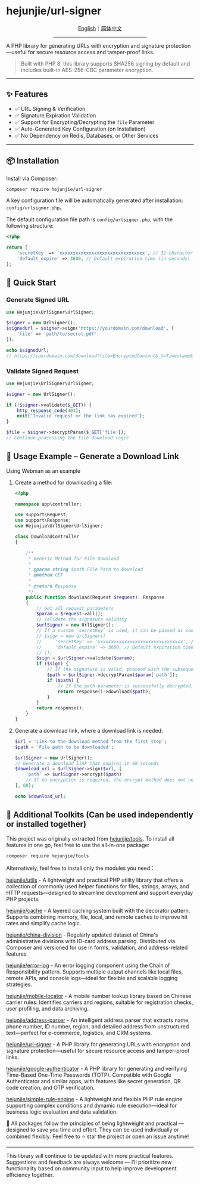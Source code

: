 # hejunjie/url-signer

<div align="center">
  <a href="./README.md">English</a>｜<a href="./README.zh-CN.md">简体中文</a>
  <hr width="50%"/>
</div>

A PHP library for generating URLs with encryption and signature protection—useful for secure resource access and tamper-proof links.

> Built with PHP 8, this library supports SHA256 signing by default and includes built-in AES-256-CBC parameter encryption.

---

## ✨ Features

- ✅ URL Signing & Verification
- ✅ Signature Expiration Validation
- ✅ Support for Encrypting/Decrypting the `file` Parameter
- ✅ Auto-Generated Key Configuration (on Installation)
- ✅ No Dependency on Redis, Databases, or Other Services

---

## 📦 Installation

Install via Composer:

```bash
composer require hejunjie/url-signer
```

A key configuration file will be automatically generated after installation: `config/urlsigner.php`。

The default configuration file path is `config/urlsigner.php`, with the following structure:

```php
<?php

return [
    'secretKey' => 'xxxxxxxxxxxxxxxxxxxxxxxxxxxxxxxx', // 32-character length string
    'default_expire' => 3600, // Default expiration time (in seconds)
];
```

## 🚀 Quick Start

### Generate Signed URL

```php
use Hejunjie\UrlSigner\UrlSigner;

$signer = new UrlSigner();
$signedUrl = $signer->sign('https://yourdomain.com/download', [
    'file' => 'path/to/secret.pdf'
]);

echo $signedUrl;
// https://yourdomain.com/download?file=EncryptedContent&_t=Timestamp&_e=ExpirationTime&_sign=Signature
```

### Validate Signed Request

```php
use Hejunjie\UrlSigner\UrlSigner;

$signer = new UrlSigner();

if (!$signer->validate($_GET)) {
    http_response_code(403);
    exit('Invalid request or the link has expired');
}

$file = $signer->decryptParam($_GET['file']);
// Continue processing the file download logic
```

## 🧠 Usage Example – Generate a Download Link

Using Webman as an example

1. Create a method for downloading a file:
    ```php
    <?php

    namespace app\controller;

    use support\Request;
    use support\Response;
    use Hejunjie\UrlSigner\UrlSigner;

    class DownloadController
    {

        /**
         * Generic Method for File Download
         * 
         * @param string $path File Path to Download
         * @method GET
         * 
         * @return Response
         */
        public function download(Request $request): Response
        {
            // Get all request parameters
            $param = $request->all();
            // Validate the signature validity
            $urlSigner = new UrlSigner();
            // If a custom `secretKey` is used, it can be passed as configuration when instantiating the class
            // $sign = new UrlSigner([
            //     'secretKey' => 'xxxxxxxxxxxxxxxxxxxxxxxxxxxxxxxx', // 32-character length string
            //     'default_expire' => 3600, // Default expiration time (in seconds)
            // ]);
            $sign = $urlSigner->validate($param);
            if ($sign) {
                // If the signature is valid, proceed with the subsequent logic. If there are encrypted parameters, attempt decryption. If successful, continue processing; if failed, return false
                $path = $urlSigner->decryptParam($param['path']);
                if ($path) {
                    // If the path parameter is successfully decrypted, proceed to download the file
                    return response()->download($path);
                }
            }
            return response();
        }
    }
    ```
2. Generate a download link, where a download link is needed:
    ```php
    $url = 'Link to the download method from the first step';
    $path = 'File path to be downloaded';

    $urlSigner = new UrlSigner();
    // Generate a download link that expires in 60 seconds
    $download_url = $urlSigner->sign($url, [
        'path' => $urlSigner->encrypt($path)
        // If no encryption is required, the encrypt method does not need to be called, and the decryptParam method does not need to be called in the corresponding parameter retrieval method
    ], 60);

    echo $download_url;
    ```

## 🔧 Additional Toolkits (Can be used independently or installed together)

This project was originally extracted from [hejunjie/tools](https://github.com/zxc7563598/php-tools).
To install all features in one go, feel free to use the all-in-one package:

```bash
composer require hejunjie/tools
```

Alternatively, feel free to install only the modules you need：

[hejunjie/utils](https://github.com/zxc7563598/php-utils) - A lightweight and practical PHP utility library that offers a collection of commonly used helper functions for files, strings, arrays, and HTTP requests—designed to streamline development and support everyday PHP projects.

[hejunjie/cache](https://github.com/zxc7563598/php-cache) - A layered caching system built with the decorator pattern. Supports combining memory, file, local, and remote caches to improve hit rates and simplify cache logic.

[hejunjie/china-division](https://github.com/zxc7563598/php-china-division) - Regularly updated dataset of China's administrative divisions with ID-card address parsing. Distributed via Composer and versioned for use in forms, validation, and address-related features

[hejunjie/error-log](https://github.com/zxc7563598/php-error-log) - An error logging component using the Chain of Responsibility pattern. Supports multiple output channels like local files, remote APIs, and console logs—ideal for flexible and scalable logging strategies.

[hejunjie/mobile-locator](https://github.com/zxc7563598/php-mobile-locator) - A mobile number lookup library based on Chinese carrier rules. Identifies carriers and regions, suitable for registration checks, user profiling, and data archiving.

[hejunjie/address-parser](https://github.com/zxc7563598/php-address-parser) - An intelligent address parser that extracts name, phone number, ID number, region, and detailed address from unstructured text—perfect for e-commerce, logistics, and CRM systems.

[hejunjie/url-signer](https://github.com/zxc7563598/php-url-signer) - A PHP library for generating URLs with encryption and signature protection—useful for secure resource access and tamper-proof links.

[hejunjie/google-authenticator](https://github.com/zxc7563598/php-google-authenticator) - A PHP library for generating and verifying Time-Based One-Time Passwords (TOTP). Compatible with Google Authenticator and similar apps, with features like secret generation, QR code creation, and OTP verification.

[hejunjie/simple-rule-engine](https://github.com/zxc7563598/php-simple-rule-engine) - A lightweight and flexible PHP rule engine supporting complex conditions and dynamic rule execution—ideal for business logic evaluation and data validation.

👀 All packages follow the principles of being lightweight and practical — designed to save you time and effort. They can be used individually or combined flexibly. Feel free to ⭐ star the project or open an issue anytime!

---

This library will continue to be updated with more practical features. Suggestions and feedback are always welcome — I’ll prioritize new functionality based on community input to help improve development efficiency together.
